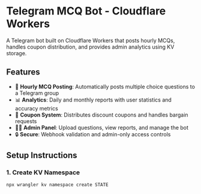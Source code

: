 # Telegram MCQ Bot - Cloudflare Workers

A Telegram bot built on Cloudflare Workers that posts hourly MCQs, handles coupon distribution, and provides admin analytics using KV storage.

## Features

- 🧠 **Hourly MCQ Posting**: Automatically posts multiple choice questions to a Telegram group
- 📊 **Analytics**: Daily and monthly reports with user statistics and accuracy metrics
- 🎫 **Coupon System**: Distributes discount coupons and handles bargain requests
- 👨‍💼 **Admin Panel**: Upload questions, view reports, and manage the bot
- 🔒 **Secure**: Webhook validation and admin-only access controls

## Setup Instructions

### 1. Create KV Namespace

```bash
npx wrangler kv namespace create STATE
